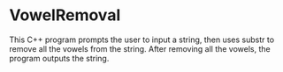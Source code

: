 # VowelRemoval
This C++ program prompts the user to input a string, then uses substr to remove all the vowels from the string. After removing all the vowels, the program outputs the string.
